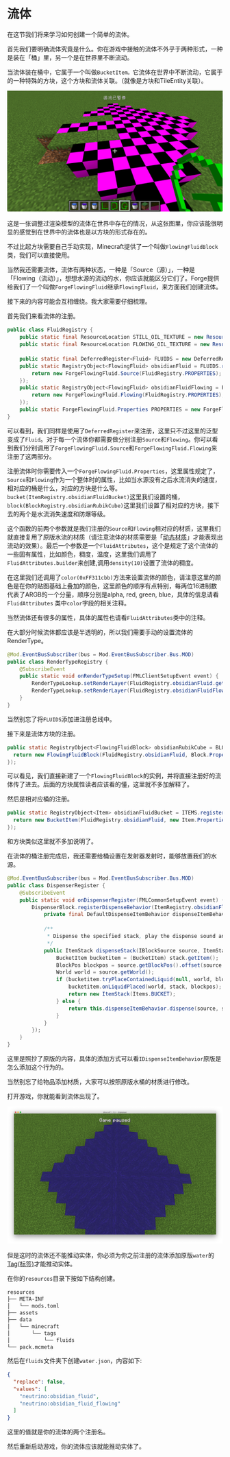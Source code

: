 # 流体

在这节我们将来学习如何创建一个简单的流体。

首先我们要明确流体究竟是什么。你在游戏中接触的流体不外乎于两种形式，一种是装在「桶」里，另一个是在世界里不断流动。

当流体装在桶中，它属于一个叫做`BucketItem。`它流体在世界中不断流动，它属于的一种特殊的方块，这个方块和流体关联。（就像是方块和TileEntity关联）。

![image-20200509191653391](firstfluid.assets/image-20200509191653391.png)

 这是一张调整过渲染模型的流体在世界中存在的情况，从这张图里，你应该能很明显的感觉到在世界中的流体也是以方块的形式存在的。

不过比起方块需要自己手动实现，Minecraft提供了一个叫做`FlowingFluidBlock`类，我们可以直接使用。

当然我还需要流体，流体有两种状态，一种是「Source（源）」，一种是「Flowing（流动）」，想想水源的流动的水，你应该就能区分它们了。Forge提供给我们了一个叫做`ForgeFlowingFluid`继承`FlowingFluid`，来方面我们创建流体。

接下来的内容可能会互相缠绕。我大家需要仔细梳理。

首先我们来看流体的注册。

```java
public class FluidRegistry {
    public static final ResourceLocation STILL_OIL_TEXTURE = new ResourceLocation("block/water_still");
    public static final ResourceLocation FLOWING_OIL_TEXTURE = new ResourceLocation("block/water_flow");

    public static final DeferredRegister<Fluid> FLUIDS = new DeferredRegister<>(ForgeRegistries.FLUIDS, "neutrino");
    public static RegistryObject<FlowingFluid> obsidianFluid = FLUIDS.register("obsidian_fluid", () -> {
        return new ForgeFlowingFluid.Source(FluidRegistry.PROPERTIES);
    });
    public static RegistryObject<FlowingFluid> obsidianFluidFlowing = FLUIDS.register("obsidian_fluid_flowing", () -> {
        return new ForgeFlowingFluid.Flowing(FluidRegistry.PROPERTIES);
    });
    public static ForgeFlowingFluid.Properties PROPERTIES = new ForgeFlowingFluid.Properties(obsidianFluid, obsidianFluidFlowing, FluidAttributes.builder(STILL_OIL_TEXTURE, FLOWING_OIL_TEXTURE).color(0xFF311cbb).density(10)).bucket(ItemRegistry.obsidianFluidBucket).block(BlockRegistry.obsidianRubikCube).slopeFindDistance(3).explosionResistance(100F);
}
```

可以看到，我们同样是使用了`DeferredRegister`来注册，这里只不过这里的泛型变成了`Fluid`。对于每一个流体你都需要做分别注册`Source`和`Flowing`。你可以看到我们分别调用了`ForgeFlowingFluid.Source`和`ForgeFlowingFluid.Flowing`来注册了这两部分。

注册流体时你需要传入一个`ForgeFlowingFluid.Properties`，这里属性规定了，`Source`和`Flowing`作为一个整体时的属性，比如当水源没有之后水流消失的速度，相对应的桶是什么，对应的方块是什么等。`bucket(ItemRegistry.obsidianFluidBucket)`这里我们设置的桶，`block(BlockRegistry.obsidianRubikCube)`这里我们设置了相对应的方块，接下去的两个是水流消失速度和防爆等级。

这个函数的前两个参数就是我们注册的`Source`和`Flowing`相对应的材质，这里我们就直接复用了原版水流的材质（请注意流体的材质需要是「[动态材质](https://minecraft-zh.gamepedia.com/index.php?title=资源包)」才能表现出流动的效果）。最后一个参数是一个`FluidAttributes`，这个是规定了这个流体的一些固有属性，比如颜色，稠度，温度，这里我们调用了`FluidAttributes.builder`来创建,调用`density(10)`设置了流体的稠度。

在这里我们还调用了`color(0xFF311cbb)`方法来设置流体的颜色，请注意这里的颜色是在你的贴图基础上叠加的颜色，这里颜色的顺序有点特别，每两位16进制数代表了ARGB的一个分量，顺序分别是alpha, red, green, blue，具体的信息请看`FluidAttributes` 类中`color`字段的相关注释。

当然流体还有很多的属性，具体的属性也请看`FluidAttributes`类中的注释。

在大部分时候流体都应该是半透明的，所以我们需要手动的设置流体的RenderType。

```java
@Mod.EventBusSubscriber(bus = Mod.EventBusSubscriber.Bus.MOD)
public class RenderTypeRegistry {
    @SubscribeEvent
    public static void onRenderTypeSetup(FMLClientSetupEvent event) {
        RenderTypeLookup.setRenderLayer(FluidRegistry.obsidianFluid.get(), RenderType.getTranslucent());
        RenderTypeLookup.setRenderLayer(FluidRegistry.obsidianFluidFlowing.get(), RenderType.getTranslucent());
    }
}
```

当然别忘了将`FLUIDS`添加进注册总线中。

接下来是流体方块的注册。

```java
public static RegistryObject<FlowingFluidBlock> obsidianRubikCube = BLOCKS.register("obsidian_fluid", () -> {
  return new FlowingFluidBlock(FluidRegistry.obsidianFluid, Block.Properties.create(Material.WATER).doesNotBlockMovement().hardnessAndResistance(100.0F).noDrops());
});
```

可以看见，我们直接新建了一个`FlowingFluidBlock`的实例，并将直接注册好的流体传了进去。后面的方块属性读者应该看的懂，这里就不多加解释了。

然后是相对应桶的注册。

```java
public static RegistryObject<Item> obsidianFluidBucket = ITEMS.register("obsidian_fluid_bucket", () -> {
  return new BucketItem(FluidRegistry.obsidianFluid, new Item.Properties().group(ModGroup.itemGroup).containerItem(BUCKET));
});
```

和方块类似这里就不多加说明了。

在流体的桶注册完成后，我还需要给桶设置在发射器发射时，能够放置我们的水源。

```java
@Mod.EventBusSubscriber(bus = Mod.EventBusSubscriber.Bus.MOD)
public class DispenserRegister {
    @SubscribeEvent
    public static void onDispenserRegister(FMLCommonSetupEvent event) {
        DispenserBlock.registerDispenseBehavior(ItemRegistry.obsidianFluidBucket.get(), new DefaultDispenseItemBehavior() {
            private final DefaultDispenseItemBehavior dispenseItemBehavior = new DefaultDispenseItemBehavior();

            /**
             * Dispense the specified stack, play the dispense sound and spawn particles.
             */
            public ItemStack dispenseStack(IBlockSource source, ItemStack stack) {
                BucketItem bucketitem = (BucketItem) stack.getItem();
                BlockPos blockpos = source.getBlockPos().offset(source.getBlockState().get(DispenserBlock.FACING));
                World world = source.getWorld();
                if (bucketitem.tryPlaceContainedLiquid(null, world, blockpos, null)) {
                    bucketitem.onLiquidPlaced(world, stack, blockpos);
                    return new ItemStack(Items.BUCKET);
                } else {
                    return this.dispenseItemBehavior.dispense(source, stack);
                }
            }
        });
    }
}
```

这里是照抄了原版的内容，具体的添加方式可以看`IDispenseItemBehavior`原版是怎么添加这个行为的。

当然别忘了给物品添加材质，大家可以按照原版水桶的材质进行修改。

打开游戏，你就能看到流体出现了。

![image-20200721114031017](firstfluid.assets/image-20200721114031017.png)

但是这时的流体还不能推动实体，你必须为你之前注册的流体添加原版`water`的[Tag(标签)](https://minecraft-zh.gamepedia.com/index.php?title=标签&variant=zh)才能推动实体。

在你的`resources`目录下按如下结构创建。

```
resources
├── META-INF
│   └── mods.toml
├── assets
├── data
│   └── minecraft
│       └── tags
│           └── fluids
└── pack.mcmeta
```

然后在`fluids`文件夹下创建`water.json`，内容如下:

```json
{
  "replace": false,
  "values": [
    "neutrino:obsidian_fluid",
    "neutrino:obsidian_fluid_flowing"
  ]
}
```

这里的值就是你的流体的两个注册名。

然后重新启动游戏，你的流体应该就能推动实体了。